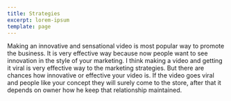 ```yaml
---
title: Strategies
excerpt: lorem-ipsum
template: page
---
```

Making an innovative and sensational video is most popular way to promote the
business. It is very effective way because now people want to see innovation in
the style of your marketing. I think making a video and getting it viral is very
effective way to the marketing strategies. But there are chances how innovative
or effective your video is. If the video goes viral and people like your concept they
will surely come to the store, after that it depends on owner how he keep that
relationship maintained. 
